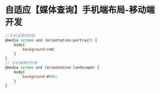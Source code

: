 # 自适应【媒体查询】手机端布局-移动端开发

~~~js
//手机竖屏的时候
@media screen and (orientation:portrait) {
	body{
        background:red;
    }
}
// 手机横屏的时候
@media screen and (orientation:landscape) {
	body{
        background:#000;
    }
}
~~~


